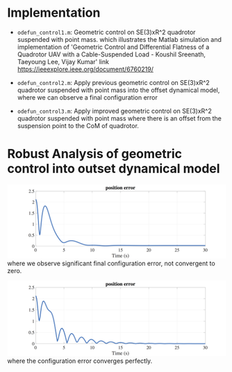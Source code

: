 # Implementation

- `odefun_control1.m`: Geometric control on SE(3)xR^2 quadrotor suspended with point mass. which illustrates the Matlab simulation and implementation of 'Geometric Control and Differential Flatness of a Quadrotor UAV with a Cable-Suspended Load - Koushil Sreenath, Taeyoung Lee, Vijay Kumar' link https://ieeexplore.ieee.org/document/6760219/

- `odefun_control2.m`: Apply previous geometric control on SE(3)xR^2 quadrotor suspended with point mass into the offset dynamical model, where we can observe a final configuration error

- `odefun_control3.m`: Apply improved geometric control on SE(3)xR^2 quadrotor suspended with point mass where there is an offset from the suspension point to the CoM of quadrotor.

# Robust Analysis of geometric control into outset dynamical model
![Old Control Performance](/ControlPerformanceComparaison/OldModel.png )
where we observe significant final configuration error, not convergent to zero.

![Improved Control Performance](/ControlPerformanceComparaison/ImprovedModel.png)
where the configuration error converges perfectly.
